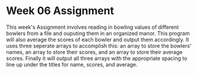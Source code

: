 # Week 06 Assignment
This week's Assignment involves reading in bowling values of different bowlers from a file and ouputing them in an organized manor. This program will also average the scores of each bowler and output them accordingly. It uses three seperate arrays to accomplish this: an array to store the bowlers' names, an array to store their scores, and an array to store their average scores. Finally it will output all three arrays with the appropriate spacing to line up under the titles for name, scores, and average.
